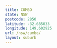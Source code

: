 ```yaml
---
title: CUMBO
state: NSW
postcode: 2850
latitude: -32.685033
longitude: 149.602925
url: /nsw/cumbo/
layout: suburb
---
```

